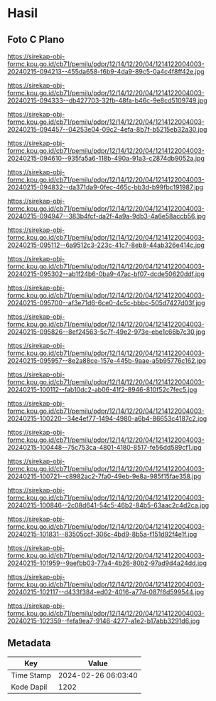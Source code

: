 # Hasil

## Foto C Plano

https://sirekap-obj-formc.kpu.go.id/cb71/pemilu/pdpr/12/14/12/20/04/1214122004003-20240215-094213--455da658-f6b9-4da9-89c5-0a4c4f8ff42e.jpg

https://sirekap-obj-formc.kpu.go.id/cb71/pemilu/pdpr/12/14/12/20/04/1214122004003-20240215-094333--db427703-32fb-48fa-b46c-9e8cd5109749.jpg

https://sirekap-obj-formc.kpu.go.id/cb71/pemilu/pdpr/12/14/12/20/04/1214122004003-20240215-094457--04253e04-09c2-4efa-8b7f-b5215eb32a30.jpg

https://sirekap-obj-formc.kpu.go.id/cb71/pemilu/pdpr/12/14/12/20/04/1214122004003-20240215-094610--935fa5a6-118b-490a-91a3-c2874db9052a.jpg

https://sirekap-obj-formc.kpu.go.id/cb71/pemilu/pdpr/12/14/12/20/04/1214122004003-20240215-094832--da371da9-0fec-465c-bb3d-b99fbc191987.jpg

https://sirekap-obj-formc.kpu.go.id/cb71/pemilu/pdpr/12/14/12/20/04/1214122004003-20240215-094947--383b4fcf-da2f-4a9a-9db3-4a6e58accb56.jpg

https://sirekap-obj-formc.kpu.go.id/cb71/pemilu/pdpr/12/14/12/20/04/1214122004003-20240215-095112--6a9512c3-223c-41c7-8eb8-44ab326e414c.jpg

https://sirekap-obj-formc.kpu.go.id/cb71/pemilu/pdpr/12/14/12/20/04/1214122004003-20240215-095302--ab1f24b6-0ba9-47ac-bf07-dcde50620ddf.jpg

https://sirekap-obj-formc.kpu.go.id/cb71/pemilu/pdpr/12/14/12/20/04/1214122004003-20240215-095700--af3e71d6-6ce0-4c5c-bbbc-505d7427d03f.jpg

https://sirekap-obj-formc.kpu.go.id/cb71/pemilu/pdpr/12/14/12/20/04/1214122004003-20240215-095826--8ef24563-5c7f-49e2-973e-ebe1c66b7c30.jpg

https://sirekap-obj-formc.kpu.go.id/cb71/pemilu/pdpr/12/14/12/20/04/1214122004003-20240215-095957--8e2a88ce-157e-445b-9aae-a5b95776c162.jpg

https://sirekap-obj-formc.kpu.go.id/cb71/pemilu/pdpr/12/14/12/20/04/1214122004003-20240215-100112--fab10dc2-ab06-41f2-8946-810f52c7fec5.jpg

https://sirekap-obj-formc.kpu.go.id/cb71/pemilu/pdpr/12/14/12/20/04/1214122004003-20240215-100220--34e4ef77-1494-4980-a6b4-86653c4187c2.jpg

https://sirekap-obj-formc.kpu.go.id/cb71/pemilu/pdpr/12/14/12/20/04/1214122004003-20240215-100448--75c753ca-4801-4180-8517-fe56dd589cf1.jpg

https://sirekap-obj-formc.kpu.go.id/cb71/pemilu/pdpr/12/14/12/20/04/1214122004003-20240215-100721--c8982ac2-7fa0-49eb-9e8a-985f15fae358.jpg

https://sirekap-obj-formc.kpu.go.id/cb71/pemilu/pdpr/12/14/12/20/04/1214122004003-20240215-100846--2c08d641-54c5-46b2-84b5-63aac2c4d2ca.jpg

https://sirekap-obj-formc.kpu.go.id/cb71/pemilu/pdpr/12/14/12/20/04/1214122004003-20240215-101831--83505ccf-306c-4bd9-8b5a-f151d92f4e1f.jpg

https://sirekap-obj-formc.kpu.go.id/cb71/pemilu/pdpr/12/14/12/20/04/1214122004003-20240215-101959--9aefbb03-77a4-4b26-80b2-97ad9d4a24dd.jpg

https://sirekap-obj-formc.kpu.go.id/cb71/pemilu/pdpr/12/14/12/20/04/1214122004003-20240215-102117--d433f384-ed02-4016-a77d-087f6d599544.jpg

https://sirekap-obj-formc.kpu.go.id/cb71/pemilu/pdpr/12/14/12/20/04/1214122004003-20240215-102359--fefa9ea7-9146-4277-a1e2-b17abb3291d6.jpg


## Metadata

| Key        | Value               |
| ---------- | ------------------- |
| Time Stamp | 2024-02-26 06:03:40 |
| Kode Dapil | 1202                |



